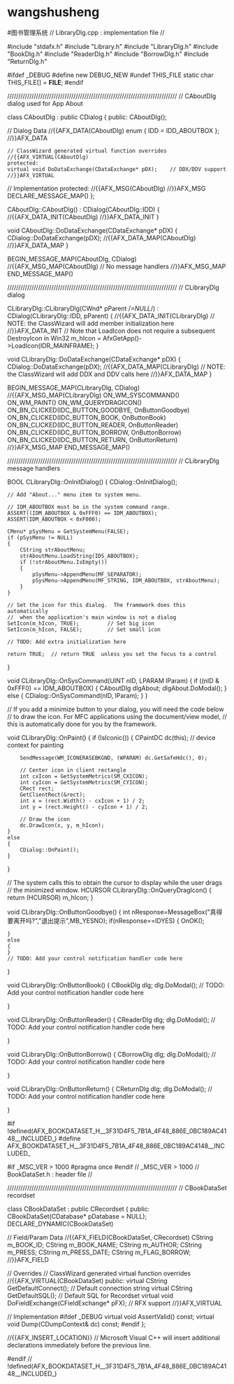 # wangshusheng
#图书管理系统
// LibraryDlg.cpp : implementation file
//

#include "stdafx.h"
#include "Library.h"
#include "LibraryDlg.h"
#include "BookDlg.h"
#include "ReaderDlg.h"
#include "BorrowDlg.h"
#include "ReturnDlg.h"

#ifdef _DEBUG
#define new DEBUG_NEW
#undef THIS_FILE
static char THIS_FILE[] = __FILE__;
#endif

/////////////////////////////////////////////////////////////////////////////
// CAboutDlg dialog used for App About

class CAboutDlg : public CDialog
{
public:
	CAboutDlg();

// Dialog Data
	//{{AFX_DATA(CAboutDlg)
	enum { IDD = IDD_ABOUTBOX };
	//}}AFX_DATA

	// ClassWizard generated virtual function overrides
	//{{AFX_VIRTUAL(CAboutDlg)
	protected:
	virtual void DoDataExchange(CDataExchange* pDX);    // DDX/DDV support
	//}}AFX_VIRTUAL

// Implementation
protected:
	//{{AFX_MSG(CAboutDlg)
	//}}AFX_MSG
	DECLARE_MESSAGE_MAP()
};

CAboutDlg::CAboutDlg() : CDialog(CAboutDlg::IDD)
{
	//{{AFX_DATA_INIT(CAboutDlg)
	//}}AFX_DATA_INIT
}

void CAboutDlg::DoDataExchange(CDataExchange* pDX)
{
	CDialog::DoDataExchange(pDX);
	//{{AFX_DATA_MAP(CAboutDlg)
	//}}AFX_DATA_MAP
}

BEGIN_MESSAGE_MAP(CAboutDlg, CDialog)
	//{{AFX_MSG_MAP(CAboutDlg)
		// No message handlers
	//}}AFX_MSG_MAP
END_MESSAGE_MAP()

/////////////////////////////////////////////////////////////////////////////
// CLibraryDlg dialog

CLibraryDlg::CLibraryDlg(CWnd* pParent /*=NULL*/)
	: CDialog(CLibraryDlg::IDD, pParent)
{
	//{{AFX_DATA_INIT(CLibraryDlg)
		// NOTE: the ClassWizard will add member initialization here
	//}}AFX_DATA_INIT
	// Note that LoadIcon does not require a subsequent DestroyIcon in Win32
	m_hIcon = AfxGetApp()->LoadIcon(IDR_MAINFRAME);
}

void CLibraryDlg::DoDataExchange(CDataExchange* pDX)
{
	CDialog::DoDataExchange(pDX);
	//{{AFX_DATA_MAP(CLibraryDlg)
		// NOTE: the ClassWizard will add DDX and DDV calls here
	//}}AFX_DATA_MAP
}

BEGIN_MESSAGE_MAP(CLibraryDlg, CDialog)
	//{{AFX_MSG_MAP(CLibraryDlg)
	ON_WM_SYSCOMMAND()
	ON_WM_PAINT()
	ON_WM_QUERYDRAGICON()
	ON_BN_CLICKED(IDC_BUTTON_GOODBYE, OnButtonGoodbye)
	ON_BN_CLICKED(IDC_BUTTON_BOOK, OnButtonBook)
	ON_BN_CLICKED(IDC_BUTTON_READER, OnButtonReader)
	ON_BN_CLICKED(IDC_BUTTON_BORROW, OnButtonBorrow)
	ON_BN_CLICKED(IDC_BUTTON_RETURN, OnButtonReturn)
	//}}AFX_MSG_MAP
END_MESSAGE_MAP()

/////////////////////////////////////////////////////////////////////////////
// CLibraryDlg message handlers

BOOL CLibraryDlg::OnInitDialog()
{
	CDialog::OnInitDialog();

	// Add "About..." menu item to system menu.

	// IDM_ABOUTBOX must be in the system command range.
	ASSERT((IDM_ABOUTBOX & 0xFFF0) == IDM_ABOUTBOX);
	ASSERT(IDM_ABOUTBOX < 0xF000);

	CMenu* pSysMenu = GetSystemMenu(FALSE);
	if (pSysMenu != NULL)
	{
		CString strAboutMenu;
		strAboutMenu.LoadString(IDS_ABOUTBOX);
		if (!strAboutMenu.IsEmpty())
		{
			pSysMenu->AppendMenu(MF_SEPARATOR);
			pSysMenu->AppendMenu(MF_STRING, IDM_ABOUTBOX, strAboutMenu);
		}
	}

	// Set the icon for this dialog.  The framework does this automatically
	//  when the application's main window is not a dialog
	SetIcon(m_hIcon, TRUE);			// Set big icon
	SetIcon(m_hIcon, FALSE);		// Set small icon
	
	// TODO: Add extra initialization here
	
	return TRUE;  // return TRUE  unless you set the focus to a control
}

void CLibraryDlg::OnSysCommand(UINT nID, LPARAM lParam)
{
	if ((nID & 0xFFF0) == IDM_ABOUTBOX)
	{
		CAboutDlg dlgAbout;
		dlgAbout.DoModal();
	}
	else
	{
		CDialog::OnSysCommand(nID, lParam);
	}
}

// If you add a minimize button to your dialog, you will need the code below
//  to draw the icon.  For MFC applications using the document/view model,
//  this is automatically done for you by the framework.

void CLibraryDlg::OnPaint() 
{
	if (IsIconic())
	{
		CPaintDC dc(this); // device context for painting

		SendMessage(WM_ICONERASEBKGND, (WPARAM) dc.GetSafeHdc(), 0);

		// Center icon in client rectangle
		int cxIcon = GetSystemMetrics(SM_CXICON);
		int cyIcon = GetSystemMetrics(SM_CYICON);
		CRect rect;
		GetClientRect(&rect);
		int x = (rect.Width() - cxIcon + 1) / 2;
		int y = (rect.Height() - cyIcon + 1) / 2;

		// Draw the icon
		dc.DrawIcon(x, y, m_hIcon);
	}
	else
	{
		CDialog::OnPaint();
	}
}

// The system calls this to obtain the cursor to display while the user drags
//  the minimized window.
HCURSOR CLibraryDlg::OnQueryDragIcon()
{
	return (HCURSOR) m_hIcon;
}

void CLibraryDlg::OnButtonGoodbye() 
{
	int nResponse=MessageBox("真得要离开吗?","退出提示",MB_YESNO);
	if(nResponse==IDYES)
	{
		OnOK();

	}
	else
	{
	}
	// TODO: Add your control notification handler code here
	
}

void CLibraryDlg::OnButtonBook() 
{
	CBookDlg dlg;
	dlg.DoModal();
	// TODO: Add your control notification handler code here
	
}

void CLibraryDlg::OnButtonReader() 
{
	CReaderDlg dlg;
	dlg.DoModal();
	// TODO: Add your control notification handler code here
	
}

void CLibraryDlg::OnButtonBorrow() 
{
	CBorrowDlg dlg;
	dlg.DoModal();
	// TODO: Add your control notification handler code here
	
}

void CLibraryDlg::OnButtonReturn() 
{
	CReturnDlg dlg;
	dlg.DoModal();
	// TODO: Add your control notification handler code here
	
}











#if !defined(AFX_BOOKDATASET_H__3F31D4F5_7B1A_4F48_886E_0BC189AC4148__INCLUDED_)
#define AFX_BOOKDATASET_H__3F31D4F5_7B1A_4F48_886E_0BC189AC4148__INCLUDED_

#if _MSC_VER > 1000
#pragma once
#endif // _MSC_VER > 1000
// BookDataSet.h : header file
//

/////////////////////////////////////////////////////////////////////////////
// CBookDataSet recordset

class CBookDataSet : public CRecordset
{
public:
	CBookDataSet(CDatabase* pDatabase = NULL);
	DECLARE_DYNAMIC(CBookDataSet)

// Field/Param Data
	//{{AFX_FIELD(CBookDataSet, CRecordset)
	CString	m_BOOK_ID;
	CString	m_BOOK_NAME;
	CString	m_AUTHOR;
	CString	m_PRESS;
	CString	m_PRESS_DATE;
	CString	m_FLAG_BORROW;
	//}}AFX_FIELD


// Overrides
	// ClassWizard generated virtual function overrides
	//{{AFX_VIRTUAL(CBookDataSet)
	public:
	virtual CString GetDefaultConnect();    // Default connection string
	virtual CString GetDefaultSQL();    // Default SQL for Recordset
	virtual void DoFieldExchange(CFieldExchange* pFX);  // RFX support
	//}}AFX_VIRTUAL

// Implementation
#ifdef _DEBUG
	virtual void AssertValid() const;
	virtual void Dump(CDumpContext& dc) const;
#endif
};

//{{AFX_INSERT_LOCATION}}
// Microsoft Visual C++ will insert additional declarations immediately before the previous line.

#endif // !defined(AFX_BOOKDATASET_H__3F31D4F5_7B1A_4F48_886E_0BC189AC4148__INCLUDED_)







